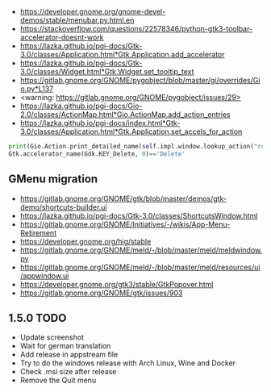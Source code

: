 * <https://developer.gnome.org/gnome-devel-demos/stable/menubar.py.html.en>
* <https://stackoverflow.com/questions/22578346/python-gtk3-toolbar-accelerator-doesnt-work>
* <https://lazka.github.io/pgi-docs/Gtk-3.0/classes/Application.html*Gtk.Application.add_accelerator>
* <https://lazka.github.io/pgi-docs/Gtk-3.0/classes/Widget.html*Gtk.Widget.set_tooltip_text>
* <https://gitlab.gnome.org/GNOME/pygobject/blob/master/gi/overrides/Gio.py*L137>
* <warning: https://gitlab.gnome.org/GNOME/pygobject/issues/29>
* <https://lazka.github.io/pgi-docs/Gio-2.0/classes/ActionMap.html*Gio.ActionMap.add_action_entries>
* <https://lazka.github.io/pgi-docs/index.html*Gtk-3.0/classes/Application.html*Gtk.Application.set_accels_for_action>

```python
print(Gio.Action.print_detailed_name(self.impl.window.lookup_action("rotate").get_name(), GLib.Variant.new_int32(90)))
Gtk.accelerator_name(Gdk.KEY_Delete, 0)=='Delete'
```

## GMenu migration

* <https://gitlab.gnome.org/GNOME/gtk/blob/master/demos/gtk-demo/shortcuts-builder.ui>
* <https://lazka.github.io/pgi-docs/Gtk-3.0/classes/ShortcutsWindow.html>
* <https://gitlab.gnome.org/GNOME/Initiatives/-/wikis/App-Menu-Retirement>
* <https://developer.gnome.org/hig/stable>
* <https://gitlab.gnome.org/GNOME/meld/-/blob/master/meld/meldwindow.py>
* <https://gitlab.gnome.org/GNOME/meld/-/blob/master/meld/resources/ui/appwindow.ui>
* <https://developer.gnome.org/gtk3/stable/GtkPopover.html>
* <https://gitlab.gnome.org/GNOME/gtk/issues/903>

## 1.5.0 TODO

* Update screenshot
* Wait for german translation
* Add release in appstream file
* Try to do the windows release with Arch Linux, Wine and Docker
* Check .msi size after release
* Remove the Quit menu
